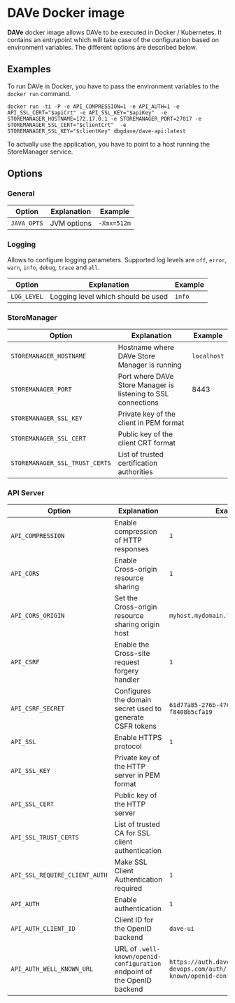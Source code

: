 # DAVe Docker image

**DAVe** docker image allows DAVe to be executed in Docker / Kubernetes. It contains an entrypoint which will take case of the configuration based on environment variables. The different options are described below.

## Examples

To run DAVe in Docker, you have to pass the environment variables to the `docker run` command.

`docker run -ti -P -e API_COMPRESSION=1 -e API_AUTH=1 -e API_SSL_CERT="$apiCrt" -e API_SSL_KEY="$apiKey" 
-e STOREMANAGER_HOSTNAME=172.17.0.1 -e STOREMANAGER_PORT=27017 -e STOREMANAGER_SSL_CERT="$clientCrt" 
-e STOREMANAGER_SSL_KEY="$clientKey" dbgdave/dave-api:latest`

To actually use the application, you have to point to a host running the StoreManager service.

## Options

### General

| Option | Explanation | Example |
|--------|-------------|---------|
| `JAVA_OPTS` | JVM options | `-Xmx=512m` |


### Logging

Allows to configure logging parameters. Supported log levels are `off`, `error`, `warn`, `info`, `debug`, `trace` and `all`.

| Option | Explanation | Example |
|--------|-------------|---------|
| `LOG_LEVEL` | Logging level which should be used | `info` |


### StoreManager

| Option | Explanation | Example |
|--------|-------------|---------|
| `STOREMANAGER_HOSTNAME` | Hostname where DAVe Store Manager is running | `localhost` |
| `STOREMANAGER_PORT` | Port where DAVe Store Manager is listening to SSL connections | 8443 |
| `STOREMANAGER_SSL_KEY` | Private key of the client in PEM format | |
| `STOREMANAGER_SSL_CERT` | Public key of the client CRT format | |
| `STOREMANAGER_SSL_TRUST_CERTS` | List of trusted certification authorities | |


### API Server

| Option | Explanation | Example |
|--------|-------------|---------|
| `API_COMPRESSION` | Enable compression of HTTP responses | `1` |
| `API_CORS` | Enable Cross-origin resource sharing | `1` |
| `API_CORS_ORIGIN` | Set the Cross-origin resource sharing origin host | `myhost.mydomain.tld` |
| `API_CSRF` | Enable the Cross-site request forgery handler | `1` |
| `API_CSRF_SECRET` | Configures the domain secret used to generate CSFR tokens | `61d77a85-276b-476a-8810-f8408b5cfa19` |
| `API_SSL` | Enable HTTPS protocol | `1`|
| `API_SSL_KEY` | Private key of the HTTP server in PEM format | |
| `API_SSL_CERT` | Public key of the HTTP server | |
| `API_SSL_TRUST_CERTS` | List of trusted CA for SSL client authentication | |
| `API_SSL_REQUIRE_CLIENT_AUTH` | Make SSL Client Authentication required | `1` |
| `API_AUTH` | Enable authentication | `1` |
| `API_AUTH_CLIENT_ID` | Client ID for the OpenID backend| `dave-ui` |
| `API_AUTH_WELL_KNOWN_URL` | URL of `.well-known/openid-configuration` endpoint of the OpenID backend | `https://auth.dave.dbg-devops.com/auth/realms/DAVe/.well-known/openid-configuration` |
